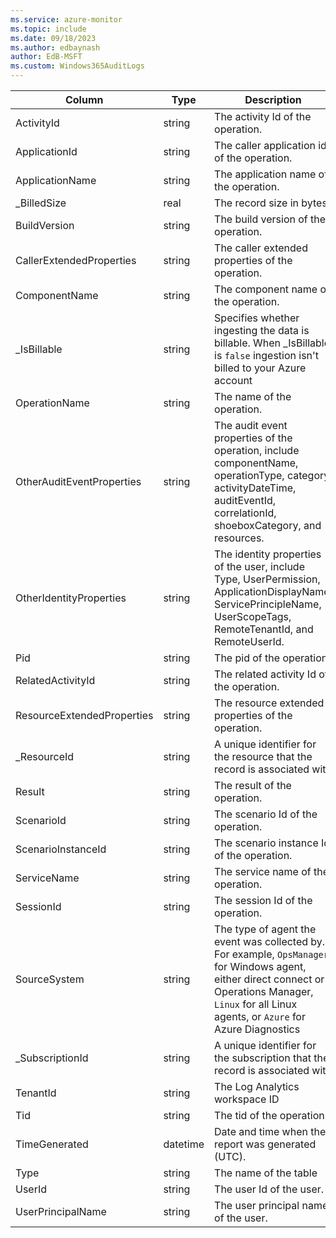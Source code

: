 ```yaml
---
ms.service: azure-monitor
ms.topic: include
ms.date: 09/18/2023
ms.author: edbaynash
author: EdB-MSFT
ms.custom: Windows365AuditLogs
---
```



| Column | Type | Description |
|---|---|---|
| ActivityId | string | The activity Id of the operation. |
| ApplicationId | string | The caller application id of the operation. |
| ApplicationName | string | The application name of the operation. |
| _BilledSize | real | The record size in bytes |
| BuildVersion | string | The build version of the operation. |
| CallerExtendedProperties | string | The caller extended properties of the operation. |
| ComponentName | string | The component name of the operation. |
| _IsBillable | string | Specifies whether ingesting the data is billable. When _IsBillable is `false` ingestion isn't billed to your Azure account |
| OperationName | string | The name of the operation. |
| OtherAuditEventProperties | string | The audit event properties of the operation, include componentName, operationType, category, activityDateTime, auditEventId, correlationId, shoeboxCategory, and resources. |
| OtherIdentityProperties | string | The identity properties of the user, include Type, UserPermission, ApplicationDisplayName, ServicePrincipleName, UserScopeTags, RemoteTenantId, and RemoteUserId. |
| Pid | string | The pid of the operation. |
| RelatedActivityId | string | The related activity Id of the operation. |
| ResourceExtendedProperties | string | The resource extended properties of the operation. |
| _ResourceId | string | A unique identifier for the resource that the record is associated with |
| Result | string | The result of the operation. |
| ScenarioId | string | The scenario Id of the operation. |
| ScenarioInstanceId | string | The scenario instance Id of the operation. |
| ServiceName | string | The service name of the operation. |
| SessionId | string | The session Id of the operation. |
| SourceSystem | string | The type of agent the event was collected by. For example, `OpsManager` for Windows agent, either direct connect or Operations Manager, `Linux` for all Linux agents, or `Azure` for Azure Diagnostics |
| _SubscriptionId | string | A unique identifier for the subscription that the record is associated with |
| TenantId | string | The Log Analytics workspace ID |
| Tid | string | The tid of the operation. |
| TimeGenerated | datetime | Date and time when the report was generated (UTC). |
| Type | string | The name of the table |
| UserId | string | The user Id of the user. |
| UserPrincipalName | string | The user principal name of the user. |
